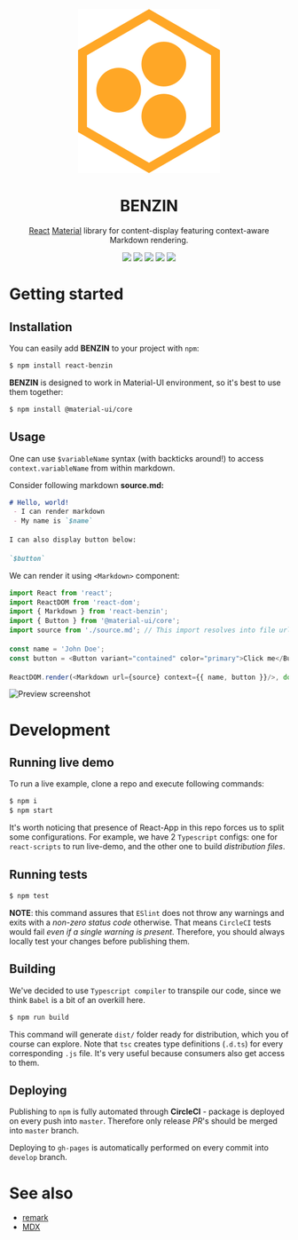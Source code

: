 <p align="center"><img src="src/assets/icon.svg" /></p>
<h1 align="center"> BENZIN </h1>

<p align="center">
 <a href="https://reactjs.org/">React</a> <a href="https://material-ui.com/">Material</a> library for content-display featuring context-aware Markdown rendering.
</p>
<p align="center">
 <img src="https://img.shields.io/npm/v/react-benzin?logo=npm" />
 <img src="https://img.shields.io/circleci/build/github/eug-vs/react-benzin?logo=circleci" />
 <img src="https://img.shields.io/david/eug-vs/react-benzin" />
 <img src="https://img.shields.io/github/languages/code-size/eug-vs/react-benzin" />
 <img src="https://img.shields.io/npm/l/react-benzin" />
</p>

# Getting started
## Installation
You can easily add **BENZIN** to your project with `npm`:
```bash
$ npm install react-benzin
```
**BENZIN** is designed to work in Material-UI environment, so it's best to use them together:
```bash
$ npm install @material-ui/core
```

## Usage
One can use `$variableName` syntax (with backticks around!) to access `context.variableName` from within markdown.

Consider following markdown **source.md:**
```markdown
# Hello, world!
 - I can render markdown
 - My name is `$name`

I can also display button below:

`$button`
```

We can render it using `<Markdown>` component:
```typescript
import React from 'react';
import ReactDOM from 'react-dom';
import { Markdown } from 'react-benzin';
import { Button } from '@material-ui/core';
import source from './source.md'; // This import resolves into file url

const name = 'John Doe';
const button = <Button variant="contained" color="primary">Click me</Button>;

ReactDOM.render(<Markdown url={source} context={{ name, button }}/>, document.getElementById('root'));
```


![Preview screenshot](https://user-images.githubusercontent.com/51545008/104624821-182b1000-56a5-11eb-8d25-728f85206b26.png)

# Development
## Running live demo
To run a live example, clone a repo and execute following commands:
```bash
$ npm i
$ npm start
```
It's worth noticing that presence of React-App in this repo forces us to split some configurations. For example, we have 2 `Typescript` configs: one for `react-scripts` to run live-demo, and the other one to build *distribution files*.

## Running tests
```bash
$ npm test
```
**NOTE**: this command assures that `ESlint` does not throw any warnings and exits with a *non-zero status code* otherwise. That means `CircleCI` tests would fail *even if a single warning is present*. Therefore, you should always locally test your changes before publishing them.

## Building
We've decided to use `Typescript compiler` to transpile our code, since we think `Babel` is a bit of an overkill here.
```bash
$ npm run build
``` 
This command will generate `dist/` folder ready for distribution, which you of course can explore. Note that `tsc` creates type definitions (`.d.ts`) for every corresponding `.js` file. It's very useful because consumers also get access to them.

## Deploying
Publishing to `npm` is fully automated through **CircleCI** - package is deployed on every push into `master`. Therefore only release *PR*'s should be merged into `master` branch.

Deploying to `gh-pages` is automatically performed on every commit into `develop` branch.

# See also
 - [remark](https://github.com/remarkjs/remark)
 - [MDX](https://github.com/mdx-js/mdx)
